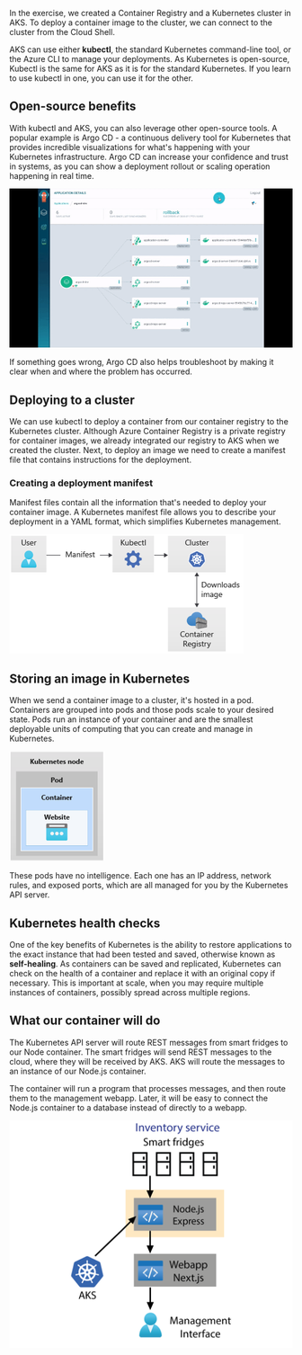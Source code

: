 In the exercise, we created a Container Registry and a Kubernetes cluster in AKS. To deploy a container image to the cluster, we can connect to the cluster from the Cloud Shell.

AKS can use either **kubectl**, the standard Kubernetes command-line tool, or the Azure CLI to manage your deployments. As Kubernetes is open-source, Kubectl is the same for AKS as it is for the standard Kubernetes. If you learn to use kubectl in one, you can use it for the other.

## Open-source benefits

With kubectl and AKS, you can also leverage other open-source tools. A popular example is Argo CD - a continuous delivery tool for Kubernetes that provides incredible visualizations for what's happening with your Kubernetes infrastructure. Argo CD can increase your confidence and trust in systems, as you can show a deployment rollout or scaling operation happening in real time.

![Argo CD animation.](../media/argocd-ui.gif)

If something goes wrong, Argo CD also helps troubleshoot by making it clear when and where the problem has occurred.

## Deploying to a cluster

We can use kubectl to deploy a container from our container registry to the Kubernetes cluster. Although Azure Container Registry is a private registry for container images, we already integrated our registry to AKS when we created the cluster. Next, to deploy an image we need to create a manifest file that contains instructions for the deployment.

### Creating a deployment manifest

Manifest files contain all the information that's needed to deploy your container image. A Kubernetes manifest file allows you to describe your deployment in a YAML format, which simplifies Kubernetes management.

![Kubernetes deployment diagram.](../media/4-1-container-registry-diagram.png)

## Storing an image in Kubernetes

When we send a container image to a cluster, it's hosted in a pod. Containers are grouped into pods and those pods scale to your desired state. Pods run an instance of your container and are the smallest deployable units of computing that you can create and manage in Kubernetes.

![Kubernetes node hosting a pod.](../media/2-diagram-pod-with-website.png)

These pods have no intelligence. Each one has an IP address, network rules, and exposed ports, which are all managed for you by the Kubernetes API server.

## Kubernetes health checks

One of the key benefits of Kubernetes is the ability to restore applications to the exact instance that had been tested and saved, otherwise known as **self-healing**. As containers can be saved and replicated, Kubernetes can check on the health of a container and replace it with an original copy if necessary. This is important at scale, when you may require multiple instances of containers, possibly spread across multiple regions.

## What our container will do

The Kubernetes API server will route REST messages from smart fridges to our Node container. The smart fridges will send REST messages to the cloud, where they will be received by AKS. AKS will route the messages to an instance of our Node.js container.

The container will run a program that processes messages, and then route them to the management webapp. Later, it will be easy to connect the Node.js container to a database instead of directly to a webapp.

![Current architecture.](../media/4-2-architecture.png)
